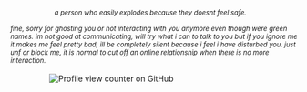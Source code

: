 


ㅤㅤㅤㅤㅤㅤ<sub>_a person who easily explodes because they doesnt feel safe._<sub/>

<sub>_fine, sorry for ghosting you or not interacting with you anymore even though were green names. im not good at communicating, will try what i can to talk to you but if you ignore me it makes me feel pretty bad, ill be completely silent because i feel i have disturbed you. just unf or block me, it is normal to cut off an online relationship when there is no more interaction._<sub/>

ㅤㅤㅤㅤㅤ  ![Profile view counter on GitHub](https://komarev.com/ghpvc/?username=25-00-at&color=8a95af)
